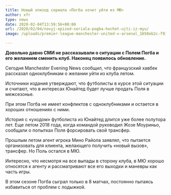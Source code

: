 ```yaml
---
title: Новый эпизод сериала «Погба хочет уйти из МЮ»
author: xfr
type: news
date: 2020-02-04T13:59:56+00:00
url: /2020/02/04/novyj-epizod-seriala-pogba-hochet-ujti-iz-myu/
image: /uploads/premier-league-manchester-united-v-arsenal_1658eb2c-f93f-11e9-9bd9-13880a980866-e1580824789790.jpg

---
```

**Довольно давно СМИ не рассказывали о ситуации с Полем Погба и его желанием сменить клуб. Наконец появилось обновление.**

Сегодня Manchester Evening News сообщил, что французский хавбек рассказал одноклубникам о желании уйти из клуба летом.

Источники издания утверждают, что футболисты в курсе этой ситуации и считают, что в интересах Юнайтед будет лучше продать Поля в межсезонье.

При этом Погба не имеет конфликтов с одноклубниками и остается в хороших отношениях с ними.

История с «уходом» футболиста из Юнайтед длится уже более полутора лет. Еще летом 2018 года, когда командой руководил Жозе Моуриньо, сообщали о попытках Поля форсировать свой трансфер.

Прошлым летом агент игрока Мино Райола заявлял, что пытается организовать для клиента, желающего получить «новый вызов», трансфер. Но Поль остался в МЮ.

Интересно, что несмотря на все выпады в сторону клуба, в МЮ хорошо относятся к агенту и рассматривают все его выходки и маневры как часть игры.

В этом сезоне Погба сыграл только в 8 матчах, постоянно пытаясь избавиться от проблем с лодыжкой.